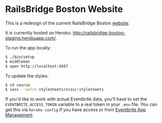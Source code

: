RailsBridge Boston Website
==========================

This is a redesign of the current RailsBridge Boston [website](http://www.railsbridgeboston.org).

It is currently hosted on Heroku: http://railsbridge-boston-staging.herokuapp.com/.

To run the app locally:
```sh
$ ./bin/setup
$ middleman
$ open http://localhost:4567
```

To update the styles:
```sh
$ cd source
$ sass --watch stylesheets/scss/:stylesheets
```

If you'd like to work with actual Eventbrite data, you'll have to set the
`EVENTBRITE_ACCESS_TOKEN` variable to a real token in your `.env` file. You can
get this via `heroku config` if you have access or from [Eventbrite App
Management].

[Eventbrite App Management]: http://www.eventbrite.com/myaccount/apps/
